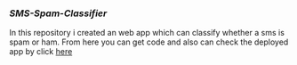 ### *SMS-Spam-Classifier*
In this repository i created an web app which can classify whether a sms is spam or ham.
From here you can get code and also can check the deployed app by click [here](https://esc-saad.herokuapp.com/)
